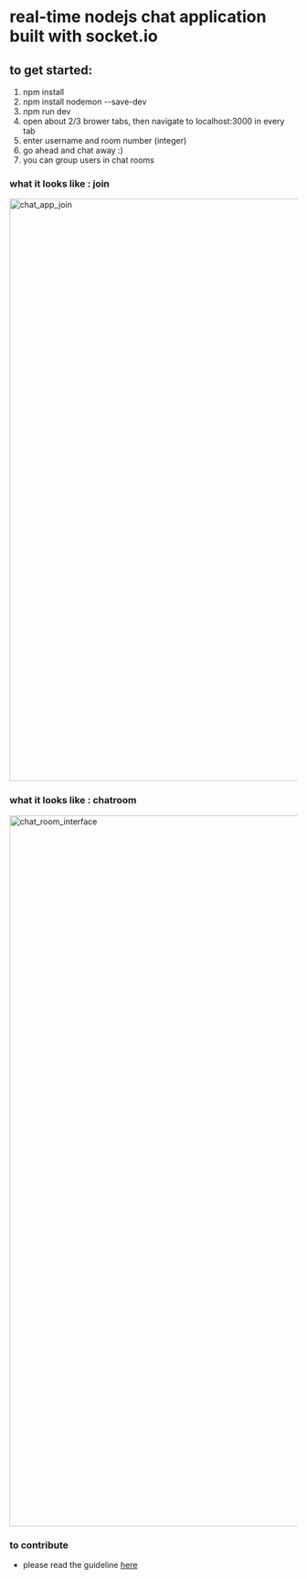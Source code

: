 # real-time nodejs chat application built with socket.io

## to get started:

1. npm install
2. npm install nodemon --save-dev
3. npm run dev
4. open about 2/3 brower tabs, then navigate to localhost:3000 in every tab
5. enter username and room number (integer)
5. go ahead and chat away :)
6. you can group users in chat rooms

### what it looks like : join
<img width="1019" alt="chat_app_join" src="https://github.com/tobbie/nodejs-chat-app/assets/4679573/03e42e36-5871-458d-b9ae-df93fbf85d10">

### what it looks like : chatroom
<img width="1243" alt="chat_room_interface" src="https://github.com/tobbie/nodejs-chat-app/assets/4679573/6179e6d9-53b1-4271-b18a-eed51b226d13">

### to contribute

- please read the guideline [here](https://github.com/tobbie/nodejs-chat-app/blob/develop/CONTRIBUTING.md)
